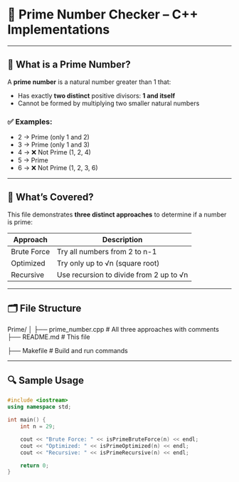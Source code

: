 # 🔢 Prime Number Checker – C++ Implementations

---

## 🧠 What is a Prime Number?

A **prime number** is a natural number greater than 1 that:
- Has exactly **two distinct** positive divisors: **1 and itself**
- Cannot be formed by multiplying two smaller natural numbers

### ✅ Examples:
- 2 → Prime (only 1 and 2)
- 3 → Prime (only 1 and 3)
- 4 → ❌ Not Prime (1, 2, 4)
- 5 → Prime
- 6 → ❌ Not Prime (1, 2, 3, 6)

---

## 📘 What’s Covered?

This file demonstrates **three distinct approaches** to determine if a number is prime:

| Approach       | Description                                       |
|----------------|---------------------------------------------------|
| Brute Force    | Try all numbers from 2 to n-1                     |
| Optimized      | Try only up to √n (square root)                   |
| Recursive      | Use recursion to divide from 2 up to √n          |

---

## 🗂 File Structure

Prime/
│
├── prime_number.cpp # All three approaches with comments
├── README.md # This file

├── Makefile # Build and run commands

---

## 🔍 Sample Usage

```cpp
#include <iostream>
using namespace std;

int main() {
    int n = 29;

    cout << "Brute Force: " << isPrimeBruteForce(n) << endl;
    cout << "Optimized: " << isPrimeOptimized(n) << endl;
    cout << "Recursive: " << isPrimeRecursive(n) << endl;

    return 0;
}


